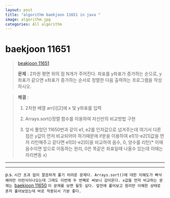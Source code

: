 ```yaml
---  
layout: post  
title: "algorithm baekjoon 11651 in java "  
image: algorithm.jpg  
categories: All algorithm  
---  
```


# baekjoon 11651  

> [beakjoon 11651](https://www.acmicpc.net/problem/11651)  
>   
> **문제** : 2차원 평면 위의 점 N개가 주어진다. 좌표를 y좌표가 증가하는 순으로, y좌표가 같으면 x좌표가 증가하는 순서로 정렬한 다음 출력하는 프로그램을 작성하시오.  

> **해결** :  
> 1. 2차원 배열 arr[i][2]에 x 및 y좌표를 입력    
> 
> 2. Arrays.sort()정렬 함수를 이용하여 자신만의 비교방법 구현  
> 
> 3. 앞서 풀었던 11650번과 같이 e1, e2를 인자값으로 넘겨주는데 여기서 다른점은 y값이 먼저 비교되어야 하기때문에 if문을 이용하여 e1[1]-e2[1]값을 먼저 리턴해주고 같다면 e1[0]-e2[0]을 비교하여 음수, 0, 양수를 리턴(* 이때 음수이면 앞으로 이동하는 원리, 0은 똑같은 좌표일때 나올수 있는데 이때는 자리변동 x)  

---  

<script src="https://gist.github.com/nnlog/64a261f6c891f1ae304cc3fa9d7511f3.js"></script>  

---   

p.s. `시간 초과 없이 깔끔하게 풀기 어려운 문제다. Arrays.sort()에 대한 이해도가 빠삭해야만 이런식이나오는데 그래도 이번에 두 번째로 써보니 감이온다. x값을 먼저 비교하는 문제는 `[baekjoon 11650](https://nnlog.github.io/2022/05/24/algorithm-baekjoon-11650/) `이 문제를 보면 될듯 싶다. 앞전에 풀어보고 원리만 이해한 상태로 혼자 풀어보았는데 바로 적용되서 기분 좋다. `